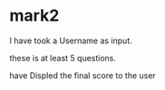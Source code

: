 # mark2
I have took a  Username as input.

these is at least 5 questions.

have Displed the final score to the user
